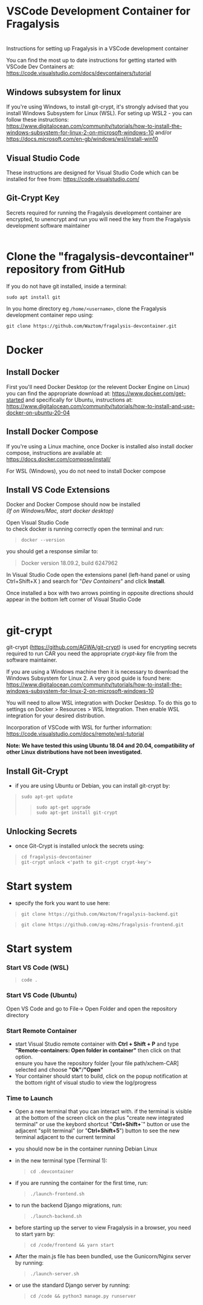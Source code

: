 # <a name="SetupXChemCARforDevelopers"></a>**VSCode Development Container for Fragalysis**

#

Instructions for setting up Fragalysis in a VSCode development container<br>

You can find the most up to date instructions for getting started with VSCode Dev Containers at: https://code.visualstudio.com/docs/devcontainers/tutorial

## <a name="Setting up Windows Subsystem for Linux"></a>Windows subsystem for linux

If you're using Windows, to install git-crypt, it's strongly advised that you install Windows Subsystem for Linux (WSL).
For seting up WSL2 - you can follow these instructions: https://www.digitalocean.com/community/tutorials/how-to-install-the-windows-subsystem-for-linux-2-on-microsoft-windows-10 and/or https://docs.microsoft.com/en-gb/windows/wsl/install-win10

## <a name="VisualStudioCode"></a>Visual Studio Code

These instructions are designed for Visual Studio Code which can be installed for free from: https://code.visualstudio.com/

## <a name="GitCryptKey"></a>Git-Crypt Key

Secrets required for running the Fragalysis development container are encrypted, to unencrypt and run you will need the key from the Fragalysis development software maintainer<br><br>

# <a name="RepositoryfromGitHub"></a>Clone the "fragalysis-devcontainer" repository from GitHub

If you do not have git installed, inside a terminal:

`sudo apt install git` <br>

In you home directory eg `/home/<username>`, clone the Fragalysis development container repo using:

`git clone https://github.com/Waztom/fragalysis-devcontainer.git` <br>

# <a name="Docker"></a>Docker

## <a name="InstallDocker"></a>Install Docker

First you'll need Docker Desktop (or the relevent Docker Engine on Linux) you can find the appropriate download at: https://www.docker.com/get-started and specifically for Ubuntu, instructions at: https://www.digitalocean.com/community/tutorials/how-to-install-and-use-docker-on-ubuntu-20-04

## <a name="InstallDockerCompose"></a>Install Docker Compose

If you're using a Linux machine, once Docker is installed also install docker compose, instructions are available at: https://docs.docker.com/compose/install/

For WSL (Windows), you do not need to install Docker compose

## <a name="InstallVSCodeExtention"></a>Install VS Code Extensions

Docker and Docker Compose should now be installed <br>
<em>(If on Windows/Mac, start docker desktop)</em><br>

Open Visual Studio Code<br>
to check docker is running correctly open the terminal and run:<br>

> `docker --version`<br>

you should get a response similar to:

> Docker version 18.09.2, build 6247962

In Visual Studio Code open the extensions panel (left-hand panel or using Ctrl+Shift+X ) and search for "<em>Dev Containers</em>" and click **Install**.

Once installed a box with two arrows pointing in opposite directions should appear in the bottom left corner of Visual Studio Code
<br>
<br>

# <a name="gitcrypt"></a>git-crypt

git-crypt (https://github.com/AGWA/git-crypt) is used for encrypting secrets required to run CAR
you need the appropriate <em>crypt-key</em> file from the software maintainer.

If you are using a Windows machine then it is necessary to download the Windows Subsystem for Linux 2. A very good guide is found here: https://www.digitalocean.com/community/tutorials/how-to-install-the-windows-subsystem-for-linux-2-on-microsoft-windows-10

You will need to allow WSL integration with Docker Desktop. To do this go to settings on Docker > Resources > WSL Integration. Then enable WSL integration for your desired distribution.

Incorporation of VSCode with WSL for further information: https://code.visualstudio.com/docs/remote/wsl-tutorial

**Note: We have tested this using Ubuntu 18.04 and 20.04, compatibility of other Linux distributions have not been investigated.**

## <a name="InstallGitCrypt"></a>Install Git-Crypt

- if you are using Ubuntu or Debian, you can install git-crypt by:

> `sudo apt-get update` <br>
> > `sudo apt-get upgrade` <br> 
> `sudo apt-get install git-crypt` <br>

## <a name="UnlockingSecrets"></a>Unlocking Secrets

- once Git-Crypt is installed unlock the secrets using:

> `cd fragalysis-devcontainer`<br> 
> `git-crypt unlock <'path to git-crypt crypt-key'>`<br>

# <a name="Clone frontend and backend repos"></a>Start system

- specify the fork you want to use here:

> `git clone https://github.com/Waztom/fragalysis-backend.git`<br>

> `git clone https://github.com/ag-m2ms/fragalysis-frontend.git`<br>

# <a name="Startsystem"></a>Start system

### <a name="Start VS Code"></a>Start VS Code (WSL)

> `code .` <br>

### <a name="Start VS Code"></a>Start VS Code (Ubuntu)

Open VS Code and go to File-> Open Folder and open the repository directory<br>

### <a name="StartRemoteContainer"></a>Start Remote Container

- start Visual Studio remote container with **Ctrl + Shift + P** and type **"Remote-containers: Open folder in container"** then click on that option. <br> ensure you have the repository folder [your file path/xchem-CAR] selected and choose **"Ok"**/**"Open"**
- Your container should start to build, click on the popup notification at the bottom right of visual studio to view the log/progress

### <a name="TimetoLaunch"></a>Time to Launch

- Open a new terminal that you can interact with. if the terminal is visible at the bottom of the screen click on the plus "create new integrated terminal" or use the keybord shortcut "**Ctrl+Shift+`**" button or use the adjacent "split terminal" (or "**Ctrl+Shift+5**") button to see the new terminal adjacent to the current terminal
- you should now be in the container running Debian Linux
- in the new terminal type (Terminal 1):

  > `cd .devcontainer` <br>

- if you are running the container for the first time, run:

  > `./launch-frontend.sh` <br>

- to run the backend Django migrations, run:

  > `./launch-backend.sh` <br>

- before starting up the server to view Fragalysis in a browser, you need to start yarn by:
  > `cd /code/frontend && yarn start` 

- After the main.js file has been bundled, use the Gunicorn/Nginx server by running:
  > `./launch-server.sh` <br>

- or use the standard Django server by running:
  > `cd /code && python3 manage.py runserver` <br>



  
